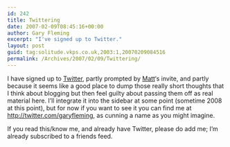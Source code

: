 ```yaml
---
id: 242
title: Twittering
date: 2007-02-09T08:45:16+00:00
author: Gary Fleming
excerpt: "I've signed up to Twitter."
layout: post
guid: tag:solitude.vkps.co.uk,2003:1,20070209084516
permalink: /Archives/2007/02/09/Twittering/
---
```

I have signed up to [Twitter](http://twitter.com), partly prompted by [Matt](http://mattgemmell.com)&#8216;s invite, and partly because it seems like a good place to dump those really short thoughts that I think about blogging but then feel guilty about passing them off as real material here. I&#8217;ll integrate it into the sidebar at some point (sometime 2008 at this point), but for now if you want to see it you can find me at <http://twitter.com/garyfleming>, as cunning a name as you might imagine.

If you read this/know me, and already have Twitter, please do add me; I&#8217;m already subscribed to a friends feed.